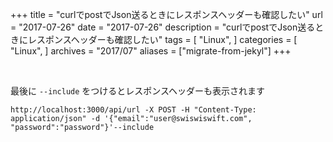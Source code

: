 +++
title = "curlでpostでJson送るときにレスポンスヘッダーも確認したい"
url = "2017-07-26"
date = "2017-07-26"
description = "curlでpostでJson送るときにレスポンスヘッダーも確認したい"
tags = [
    "Linux",
]
categories = [
    "Linux",
]
archives = "2017/07"
aliases = ["migrate-from-jekyl"]
+++

<br>

最後に `--include` をつけるとレスポンスヘッダーも表示されます

```
http://localhost:3000/api/url -X POST -H "Content-Type: application/json" -d '{"email":"user@swiswiswift.com", "password":"password"}'--include
```
